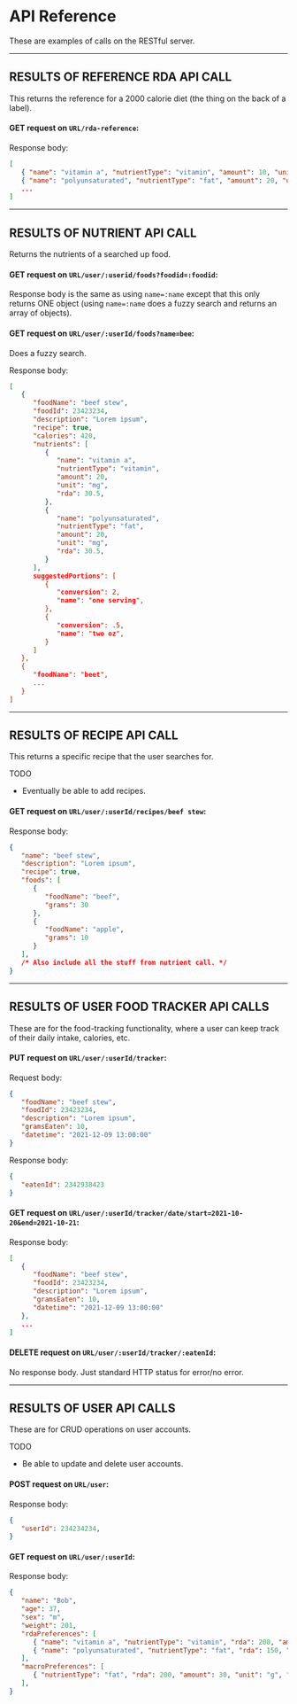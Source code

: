 
# API Reference

These are examples of calls on the RESTful server.



--------------------------------------------------------------------------------

## RESULTS OF REFERENCE RDA API CALL
This returns the reference for a 2000 calorie diet (the thing on the back of a label).

#### **GET** request on `URL/rda-reference`:
Response body:
```json
[
   { "name": "vitamin a", "nutrientType": "vitamin", "amount": 10, "unit": "mg" },
   { "name": "polyunsaturated", "nutrientType": "fat", "amount": 20, "unit": "g" },
   ...
]
```



--------------------------------------------------------------------------------

## RESULTS OF NUTRIENT API CALL
Returns the nutrients of a searched up food.

#### **GET** request on `URL/user/:userid/foods?foodid=:foodid`:
Response body is the same as using `name=:name` except that this only returns ONE object (using `name=:name` does a fuzzy search and returns an array of objects).

#### **GET** request on `URL/user/:userId/foods?name=bee`:
Does a fuzzy search.

Response body:
```json
[
   {
      "foodName": "beef stew",
      "foodId": 23423234,
      "description": "Lorem ipsum",
      "recipe": true,
      "calories": 420,
      "nutrients": [
         {
            "name": "vitamin a",
            "nutrientType": "vitamin",
            "amount": 20,
            "unit": "mg",
            "rda": 30.5,
         },
         {
            "name": "polyunsaturated",
            "nutrientType": "fat",
            "amount": 20,
            "unit": "mg",
            "rda": 30.5,
         }
      ],
      suggestedPortions": [
         {
            "conversion": 2,
            "name": "one serving",
         },
         {
            "conversion": .5,
            "name": "two oz",
         }
      ]
   },
   {
      "foodName": "beet",
      ...
   }
]
```



--------------------------------------------------------------------------------

## RESULTS OF RECIPE API CALL

This returns a specific recipe that the user searches for.

TODO
- Eventually be able to add recipes.

#### **GET** request on `URL/user/:userId/recipes/beef stew`:
Response body:
```json
{
   "name": "beef stew",
   "description": "Lorem ipsum",
   "recipe": true,
   "foods": [
      {
         "foodName": "beef",
         "grams": 30
      },
      {
         "foodName": "apple",
         "grams": 10
      }
   ],
   /* Also include all the stuff from nutrient call. */
}
```



--------------------------------------------------------------------------------

## RESULTS OF USER FOOD TRACKER API CALLS

These are for the food-tracking functionality, where a user can keep track of their daily intake, calories, etc.


#### **PUT** request on `URL/user/:userId/tracker`:
Request body:
```json
{
   "foodName": "beef stew",
   "foodId": 23423234,
   "description": "Lorem ipsum",
   "gramsEaten": 10,
   "datetime": "2021-12-09 13:00:00"
}
```

Response body:
```json
{
   "eatenId": 2342938423
}
```

#### **GET** request on `URL/user/:userId/tracker/date/start=2021-10-20&end=2021-10-21`:
Response body:
```json
[
   {
      "foodName": "beef stew",
      "foodId": 23423234,
      "description": "Lorem ipsum",
      "gramsEaten": 10,
      "datetime": "2021-12-09 13:00:00"
   },
   ...
]
```

#### **DELETE** request on `URL/user/:userId/tracker/:eatenId`:
No response body. Just standard HTTP status for error/no error.



--------------------------------------------------------------------------------

## RESULTS OF USER API CALLS

These are for CRUD operations on user accounts.

TODO
- Be able to update and delete user accounts.

#### **POST** request on `URL/user`:
Response body:
```json
{
   "userId": 234234234,
}
```

#### **GET** request on `URL/user/:userId`:
Response body:
```json
{
   "name": "Bob",
   "age": 37,
   "sex": "m",
   "weight": 201,
   "rdaPreferences": [
      { "name": "vitamin a", "nutrientType": "vitamin", "rda": 200, "amount": 20, "unit": "mg" },
      { "name": "polyunsaturated", "nutrientType": "fat", "rda": 150, "amount": 30, "unit": "g" },
   ],
   "macroPreferences": [
      { "nutrientType": "fat", "rda": 200, "amount": 30, "unit": "g", "caloriePercentage": .33 },
   ],
}
```

